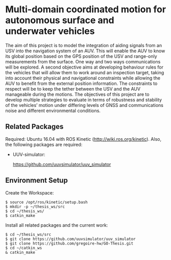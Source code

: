 # Multi-domain coordinated motion for autonomous surface and underwater vehicles

The aim of this project is to model the integration of aiding signals from an USV into the navigation system of an AUV. This will enable the AUV to know its global position based on the GPS position of the USV and range-only measurements from the surface. One way and two ways communications will be explored.
A second objective aims at developing behaviour rules for the vehicles that will allow them to work around an inspection target, taking into account their physical and navigational constraints while allowing the AUV to benefit from the external position information. The constraints to respect will be to keep the tether between the USV and the AUV manageable during the motions.
The objectives of this project are to develop multiple strategies to evaluate in terms of robustness and stability of the vehicles’ motion under differing levels of GNSS and communications noise and different environmental conditions.

## Related Packages
Required: Ubuntu 16.04 with ROS Kinetic (http://wiki.ros.org/kinetic). Also, the following packages are required: 

* UUV-simulator:

  https://github.com/uuvsimulator/uuv_simulator

## Environment Setup
Create the Workspace:
```
$ source /opt/ros/kinetic/setup.bash
$ mkdir -p ~/thesis_ws/src
$ cd ~/thesis_ws/
$ catkin_make
```
Install all related packages and the current work:
```
$ cd ~/thesis_ws/src
$ git clone https://github.com/uuvsimulator/uuv_simulator
$ git clone https://github.com/gregoire-hw/GO-Thesis.git
$ cd ~/catkin_ws
& catkin_make
```
